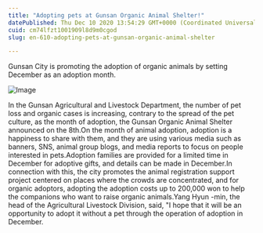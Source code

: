 ```yaml
---
title: "Adopting pets at Gunsan Organic Animal Shelter!"
datePublished: Thu Dec 10 2020 13:54:29 GMT+0000 (Coordinated Universal Time)
cuid: cm74lfzt1001909l8d9m0cgod
slug: en-610-adopting-pets-at-gunsan-organic-animal-shelter

---
```



Gunsan City is promoting the adoption of organic animals by setting December as an adoption month.

![Image](https://cdn.hashnode.com/res/hashnode/image/upload/v1739526967342/a92c3cf7-365e-4417-b880-dee8bbac4cf4.jpeg)

In the Gunsan Agricultural and Livestock Department, the number of pet loss and organic cases is increasing, contrary to the spread of the pet culture, as the month of adoption, the Gunsan Organic Animal Shelter announced on the 8th.On the month of animal adoption, adoption is a happiness to share with them, and they are using various media such as banners, SNS, animal group blogs, and media reports to focus on people interested in pets.Adoption families are provided for a limited time in December for adoptive gifts, and details can be made in December.In connection with this, the city promotes the animal registration support project centered on places where the crowds are concentrated, and for organic adoptors, adopting the adoption costs up to 200,000 won to help the companions who want to raise organic animals.Yang Hyun -min, the head of the Agricultural Livestock Division, said, "I hope that it will be an opportunity to adopt it without a pet through the operation of adoption in December.